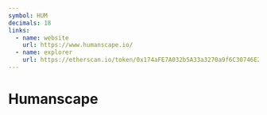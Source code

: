 ```yaml
---
symbol: HUM
decimals: 18
links:
  - name: website
    url: https://www.humanscape.io/
  - name: explorer
    url: https://etherscan.io/token/0x174aFE7A032b5A33a3270a9f6C30746E25708532
---
```


# Humanscape
